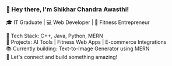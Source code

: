 ### 👋 Hey there, I'm Shikhar Chandra Awasthi!

🎓 IT Graduate | 💻 Web Developer | 📱 Fitness Entrepreneur

🔧 Tech Stack: C++, Java, Python, MERN  
🚀 Projects: AI Tools | Fitness Web Apps | E-commerce Integrations  
📚 Currently building: Text-to-Image Generator using MERN  
💬 Let's connect and build something amazing!
